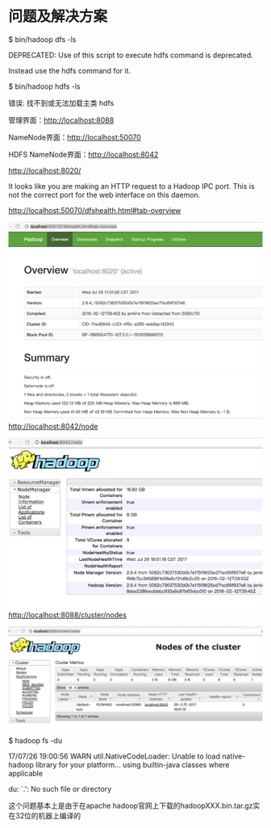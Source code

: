 # 问题及解决方案

$ bin/hadoop dfs -ls

DEPRECATED: Use of this script to execute hdfs command is deprecated.

Instead use the hdfs command for it.

$ bin/hadoop hdfs -ls

错误: 找不到或无法加载主类 hdfs

管理界面：[http://localhost:8088](http://localhost:8088)

NameNode界面：[http://localhost:50070](http://localhost:50070)

HDFS NameNode界面：[http://localhost:8042](http://localhost:8042)

[http://localhost:8020/](http://localhost:8020/)

It looks like you are making an HTTP request to a Hadoop IPC port. This is not the correct port for the web interface on this daemon.

[http://localhost:50070/dfshealth.html\#tab-overview](http://localhost:50070/dfshealth.html#tab-overview)

![](/assets/import1.png)[http://localhost:8042/node](http://localhost:8042/node)

![](/assets/import2.png)[http://localhost:8088/cluster/nodes](http://localhost:8088/cluster/nodes)

![](/assets/import3.png)$ hadoop fs -du

17/07/26 19:00:56 WARN util.NativeCodeLoader: Unable to load native-hadoop library for your platform... using builtin-java classes where applicable

du: \`.': No such file or directory

这个问题基本上是由于在apache hadoop官网上下载的hadoopXXX.bin.tar.gz实在32位的机器上编译的


